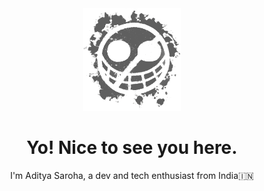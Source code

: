 <div  align="center"><img width="31%" src="./assets/JollyRoger.png"/></div>

<h1 align="center">Yo! Nice to see you here.</h1>

<p align="center">
  I'm Aditya Saroha, a dev and tech enthusiast from India🇮🇳
</p>
